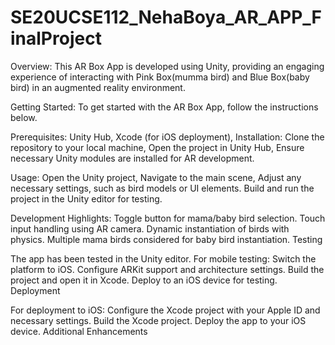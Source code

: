 # SE20UCSE112_NehaBoya_AR_APP_FinalProject
Overview: This AR Box App is developed using Unity, providing an engaging experience of interacting with Pink Box(mumma bird) and Blue Box(baby bird) in an augmented reality environment.

Getting Started: To get started with the AR Box App, follow the instructions below.

Prerequisites:
Unity Hub,
Xcode (for iOS deployment),
Installation: Clone the repository to your local machine,
Open the project in Unity Hub,
Ensure necessary Unity modules are installed for AR development.

Usage:
Open the Unity project,
Navigate to the main scene,
Adjust any necessary settings, such as bird models or UI elements.
Build and run the project in the Unity editor for testing.

Development Highlights:
Toggle button for mama/baby bird selection.
Touch input handling using AR camera.
Dynamic instantiation of birds with physics.
Multiple mama birds considered for baby bird instantiation.
Testing

The app has been tested in the Unity editor. For mobile testing:
Switch the platform to iOS.
Configure ARKit support and architecture settings.
Build the project and open it in Xcode.
Deploy to an iOS device for testing.
Deployment

For deployment to iOS:
Configure the Xcode project with your Apple ID and necessary settings.
Build the Xcode project.
Deploy the app to your iOS device.
Additional Enhancements

